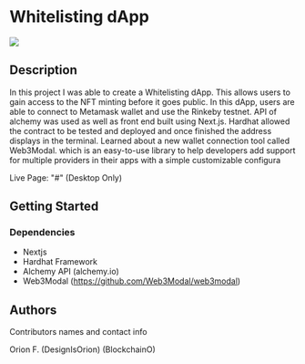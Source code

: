 # Whitelisting dApp

<img src="#">


## Description

In this project I was able to create a Whitelisting dApp. This allows users to gain access to the NFT minting before it goes public. In this dApp, users are able to connect to Metamask wallet and use the Rinkeby testnet. API of alchemy was used as well as front end built using Next.js. Hardhat allowed the contract to be tested and deployed and once finished the address displays in the terminal. Learned about a new wallet connection tool called Web3Modal. which is an easy-to-use library to help developers add support for multiple providers in their apps with a simple customizable configura 

Live Page: "#" (Desktop Only)

## Getting Started

### Dependencies

* Nextjs
* Hardhat Framework
* Alchemy API (alchemy.io)
* Web3Modal (https://github.com/Web3Modal/web3modal)


## Authors

Contributors names and contact info

Orion F.
(DesignIsOrion)
(BlockchainO)
